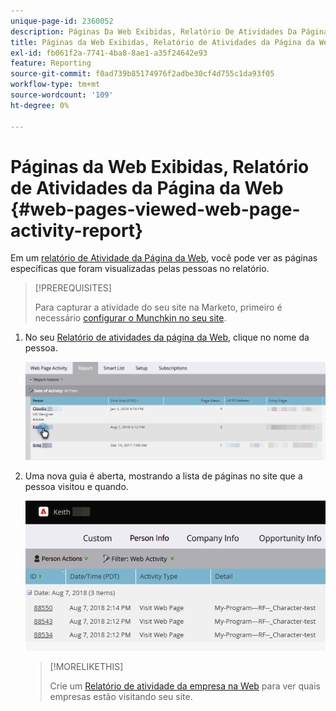 ```yaml
---
unique-page-id: 2360052
description: Páginas Da Web Exibidas, Relatório De Atividades Da Página Da Web - Documentação Do Marketo - Documentação Do Produto
title: Páginas da Web Exibidas, Relatório de Atividades da Página da Web
exl-id: fb061f2a-7741-4ba8-8ae1-a35f24642e93
feature: Reporting
source-git-commit: f0ad739b85174976f2adbe30cf4d755c1da93f05
workflow-type: tm+mt
source-wordcount: '109'
ht-degree: 0%

---
```


# Páginas da Web Exibidas, Relatório de Atividades da Página da Web {#web-pages-viewed-web-page-activity-report}

Em um [relatório de Atividade da Página da Web](/help/marketo/product-docs/reporting/basic-reporting/report-types/web-page-activity-report.md), você pode ver as páginas específicas que foram visualizadas pelas pessoas no relatório.

>[!PREREQUISITES]
>
>Para capturar a atividade do seu site na Marketo, primeiro é necessário [configurar o Munchkin no seu site](/help/marketo/product-docs/administration/additional-integrations/add-munchkin-tracking-code-to-your-website.md).

1. No seu [Relatório de atividades da página da Web](/help/marketo/product-docs/reporting/basic-reporting/report-types/web-page-activity-report.md), clique no nome da pessoa.

   ![](assets/web-pages-viewed-web-page-activity-report-1.png)

1. Uma nova guia é aberta, mostrando a lista de páginas no site que a pessoa visitou e quando.

   ![](assets/web-pages-viewed-web-page-activity-report-2.png)

   >[!MORELIKETHIS]
   >
   >Crie um [Relatório de atividade da empresa na Web](/help/marketo/product-docs/reporting/basic-reporting/report-types/company-web-activity-report.md) para ver quais empresas estão visitando seu site.
